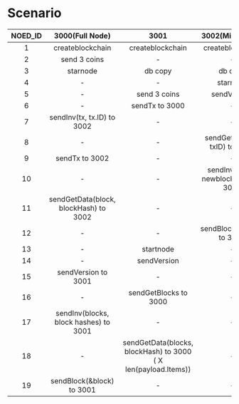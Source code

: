 # Scenario

| NOED_ID |            3000(Full Node)            |                               3001                                |           3002(Mine Node)            |
| :-----: | :-----------------------------------: | :---------------------------------------------------------------: | :----------------------------------: |
|    1    |           createblockchain            |                         createblockchain                          |           createblockchain           |
|    2    |             send 3 coins              |                                 -                                 |                  -                   |
|    3    |               starnode                |                              db copy                              |               db copy                |
|    4    |                   -                   |                                 -                                 |               starnode               |
|    5    |                   -                   |                           send 3 coins                            |             sendVersion              |
|    6    |                   -                   |                          sendTx to 3000                           |                  -                   |
|    7    |      sendInv(tx, tx.ID) to 3002       |                                 -                                 |                  -                   |
|    8    |                   -                   |                                 -                                 |    sendGetData(tx, txID) to 3000     |
|    9    |            sendTx to 3002             |                                 -                                 |                  -                   |
|   10    |                   -                   |                                 -                                 | sendInv(block, newblockHash) to 3000 |
|   11    | sendGetData(block, blockHash) to 3002 |                                 -                                 |                  -                   |
|   12    |                   -                   |                                 -                                 |      sendBlock(&block) to 3000       |
|   13    |                   -                   |                             startnode                             |                  -                   |
|   14    |                   -                   |                            sendVersion                            |                  -                   |
|   15    |          sendVersion to 3001          |                                 -                                 |                  -                   |
|   16    |                   -                   |                       sendGetBlocks to 3000                       |                  -                   |
|   17    | sendInv(blocks, block hashes) to 3001 |                                 -                                 |                  -                   |
|   18    |                   -                   | sendGetData(blocks, blockHash) to 3000<br>( X len(payload.Items)) |                  -                   |
|   19    |       sendBlock(&block) to 3001       |                                 -                                 |                  -                   |
